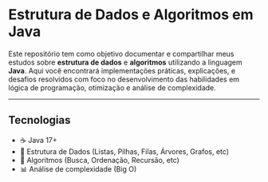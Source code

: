 #  Estrutura de Dados e Algoritmos em Java

Este repositório tem como objetivo documentar e compartilhar meus estudos sobre **estrutura de dados** e **algoritmos** utilizando a linguagem **Java**. Aqui você encontrará implementações práticas, explicações, e desafios resolvidos com foco no desenvolvimento das habilidades em lógica de programação, otimização e análise de complexidade.

---

## Tecnologias

- ☕ Java 17+
- 🧠 Estrutura de Dados (Listas, Pilhas, Filas, Árvores, Grafos, etc)
- 🔁 Algoritmos (Busca, Ordenação, Recursão, etc)
- 📊 Análise de complexidade (Big O)

